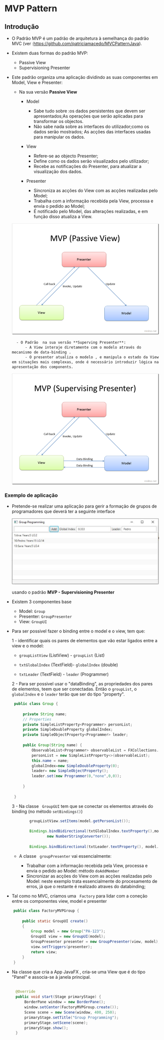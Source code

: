 # MVP Pattern

## Introdução
- O Padrão MVP é um padrão de arquitetura à semelhança do padrão MVC (ver :https://github.com/patriciamacedo/MVCPatternJava). 
- Existem duas formas do padrão MVP:
   - Passive View 
   - Supervisioning Presenter
    

- Este padrão organiza uma aplicação dividindo as suas componentes em Model, View e Presenter:

    - Na sua versão  **Passive View**
    
        - Model 
            - Sabe tudo sobre :os dados persistentes  que devem ser apresentados;As operações que serão aplicadas para transformar os objectos.
            - Não sabe nada sobre as interfaces do utilizador;como os dados serão mostrados; As acções das interfaces usadas para manipular os dados.

        - View
            - Refere-se ao objecto Presenter;
            - Define como os dados serão visualizados pelo utilizador;
            - Recebe as notificações do Presenter, para atualizar a visualização dos dados.

        - Presenter
            - Sincroniza as acções do View com as acções realizadas pelo Model;
            - Trabalha com a informação recebida pela View, processa e envia o pedido ao Model;
            - É notificado pelo Model, das alterações realizadas, e em função disso atualiza a View.
        
    ![mvp](images/Passive.png) 
     
        - O Padrão  na sua versão **Superving Presenter**: 
            - A View interaje diretamente com o modelo através do mecanismo de data-binding .
            - O presenter atualiza o modelo , e manipula o estado da View em situações mais complexas, onde é necessário introduzir lógica na apresentação dos components. 

    ![mvp](images/Supervising.png) 


### Exemplo de aplicação

  - Pretende-se realizar uma aplicação para gerir a formação de grupos de programadores que deverá ter a seguinte interface 

    ![userinterface](images/userinterface.jpg)

    usando o padrão **MVP - Supervisioning Presenter**


- Existem 3 componentes base
    - Model:  ``Group`` 
    - Presenter: ``GroupPresenter`` 
    - View: ``GroupUI`` 
    
- Para ser possivel fazer o binding entre o model e o view, tem que:

    1 - identificar quais os pares de elementos que vão estar ligados entre a view e o model:
    - ``groupListView`` (ListView) - ``groupList`` (List)
        
    -  ``txtGlobalIndex`` (TextField)- ``globalIndex`` (double)
        
    -  ``txtLeader`` (TextField) - ``leader`` (Programmer)
        
    2 - Para ser possivel usar o "dataBinding",  as propriedades dos pares de elementos, teem que ser conectadas. Então o ``groupList``, o ``globalIndex`` e o ``leader`` terão que ser  do tipo "property".
     
   ```java
    public class Group {
    
        private String name;
        // Properties
        private SimpleListProperty<Programmer> personList;
        private SimpleDoubleProperty globalIndex;
        private SimpleObjectProperty<Programmer> leader;
    
        public Group(String name) {
            ObservableList<Programmer> observableList = FXCollections.observableArrayList(new ArrayList<Programmer>());
            personList = new SimpleListProperty<>(observableList);
            this.name = name;
            globalIndex=new SimpleDoubleProperty(0);
            leader= new SimpleObjectProperty();
            leader.set(new Programmer(0,"none",0,0));
    
        }

    }
   ```
  
   3 - Na classe `` GroupGUI`` tem que se conectar os elementos através do binding (no método ``setBindings()``)
  
  ```java
          groupListView.setItems(model.getPersonList());
  
          Bindings.bindBidirectional(txtGlobalIndex.textProperty(),model.globalIndexProperty(),
                  new NumberStringConverter());
  
          Bindings.bindBidirectional(txtLeader.textProperty(), model.leaderProperty(), new myProgrammerConverter());


  ```

  - A classe `` groupPresenter`` vai essencialmente:
    
    - Trabalhar com a informação recebida pela View, processa e envia o pedido ao Model: método ``doAddMember``
    - Sincronizar as acções do View com as acções realizadas pelo Model: neste exemplo trata essencialmente do procesamento de erros, já que o restante é realizado atraves do databinding;
       
 - Tal como no MVC, criamos uma `` Factory`` para lidar com a coneção entre os componentes view, model e presenter

```java
    public class FactoryMVPGroup {
    
        public static GroupUI create()
        {
            Group model = new Group("PA-123");
            GroupUI view = new GroupUI(model);
            GroupPresenter presenter = new GroupPresenter(view, model);
            view.setTriggers(presenter);
            return view;
        }
    }
```

- Na classe que cria a App JavaFX , cria-se uma View que é do tipo "Panel" e associa-se à janela principal.
```java

     @Override
     public void start(Stage primaryStage) {
         BorderPane window = new BorderPane();
         window.setCenter(FactoryMVPGroup.create());
         Scene scene = new Scene(window, 400, 250);
         primaryStage.setTitle("Group Programming");
         primaryStage.setScene(scene);
         primaryStage.show();
     }
```
